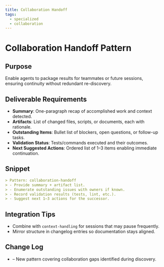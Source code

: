 ```yaml
---
title: Collaboration Handoff
tags:
  - specialized
  - collaboration
---
```


# Collaboration Handoff Pattern

## Purpose
Enable agents to package results for teammates or future sessions, ensuring continuity without redundant re-discovery.

## Deliverable Requirements
- **Summary**: One-paragraph recap of accomplished work and context detected.
- **Artifacts**: List of changed files, scripts, or documents, each with rationale.
- **Outstanding Items**: Bullet list of blockers, open questions, or follow-up tasks.
- **Validation Status**: Tests/commands executed and their outcomes.
- **Next Suggested Actions**: Ordered list of 1–3 items enabling immediate continuation.

## Snippet

```markdown
> Pattern: collaboration-handoff
> - Provide summary + artifact list.
> - Enumerate outstanding issues with owners if known.
> - Record validation results (tests, lint, etc.).
> - Suggest next 1–3 actions for the successor.
```

## Integration Tips
- Combine with `context-handling` for sessions that may pause frequently.
- Mirror structure in changelog entries so documentation stays aligned.

## Change Log
- – New pattern covering collaboration gaps identified during discovery.
